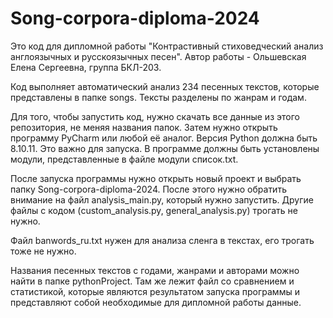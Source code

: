 # Song-corpora-diploma-2024
Это код для дипломной работы "Контрастивный стиховедческий анализ англоязычных и русскоязычных песен".
Автор работы - Ольшевская Елена Сергеевна, группа БКЛ-203.

Код выполняет автоматический анализ 234 песенных текстов, которые представлены в папке songs.
Тексты разделены по жанрам и годам.

Для того, чтобы запустить код, нужно скачать все данные из этого репозитория, не меняя названия папок.
Затем нужно открыть программу PyCharm или любой её аналог.
Версия Python должна быть 8.10.11. Это важно для запуска.
В программе должны быть установлены модули, представленные в файле модули список.txt.

После запуска программы нужно открыть новый проект и выбрать папку Song-corpora-diploma-2024.
После этого нужно обратить внимание на файл analysis_main.py, который нужно запустить. Другие файлы с кодом (custom_analysis.py, general_analysis.py) трогать не нужно.

Файл banwords_ru.txt нужен для анализа сленга в текстах, его трогать тоже не нужно.

Названия песенных текстов с годами, жанрами и авторами можно найти в папке pythonProject.
Там же лежит файл со сравнением и статистикой, которые являются результатом запуска программы и представляют собой необходимые для дипломной работы данные.
